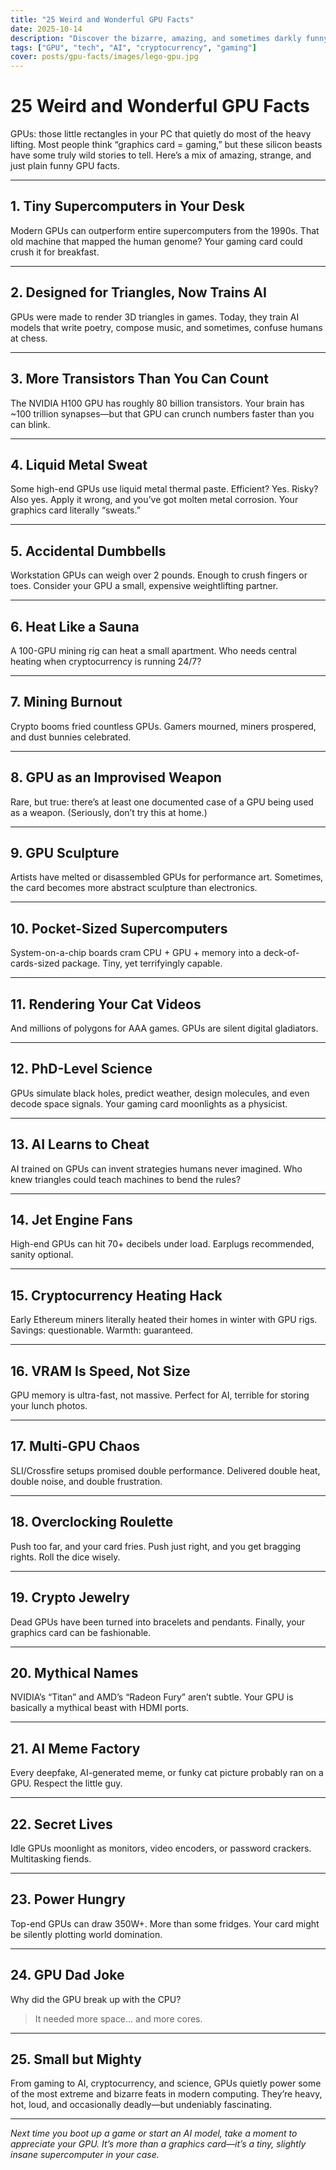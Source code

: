 ```yaml
---
title: "25 Weird and Wonderful GPU Facts"
date: 2025-10-14
description: "Discover the bizarre, amazing, and sometimes darkly funny world of GPUs – from gaming to AI, cryptocurrency, and beyond."
tags: ["GPU", "tech", "AI", "cryptocurrency", "gaming"]
cover: posts/gpu-facts/images/lego-gpu.jpg
---
```


# 25 Weird and Wonderful GPU Facts

GPUs: those little rectangles in your PC that quietly do most of the heavy lifting. Most people think “graphics card = gaming,” but these silicon beasts have some truly wild stories to tell. Here’s a mix of amazing, strange, and just plain funny GPU facts.

---

## 1. Tiny Supercomputers in Your Desk
Modern GPUs can outperform entire supercomputers from the 1990s. That old machine that mapped the human genome? Your gaming card could crush it for breakfast.

---

## 2. Designed for Triangles, Now Trains AI
GPUs were made to render 3D triangles in games. Today, they train AI models that write poetry, compose music, and sometimes, confuse humans at chess.

---

## 3. More Transistors Than You Can Count
The NVIDIA H100 GPU has roughly 80 billion transistors. Your brain has ~100 trillion synapses—but that GPU can crunch numbers faster than you can blink.

---

## 4. Liquid Metal Sweat
Some high-end GPUs use liquid metal thermal paste. Efficient? Yes. Risky? Also yes. Apply it wrong, and you’ve got molten metal corrosion. Your graphics card literally “sweats.”

---

## 5. Accidental Dumbbells
Workstation GPUs can weigh over 2 pounds. Enough to crush fingers or toes. Consider your GPU a small, expensive weightlifting partner.

---

## 6. Heat Like a Sauna
A 100-GPU mining rig can heat a small apartment. Who needs central heating when cryptocurrency is running 24/7?

---

## 7. Mining Burnout
Crypto booms fried countless GPUs. Gamers mourned, miners prospered, and dust bunnies celebrated.  

---

## 8. GPU as an Improvised Weapon
Rare, but true: there’s at least one documented case of a GPU being used as a weapon. (Seriously, don’t try this at home.)

---

## 9. GPU Sculpture
Artists have melted or disassembled GPUs for performance art. Sometimes, the card becomes more abstract sculpture than electronics.

---

## 10. Pocket-Sized Supercomputers
System-on-a-chip boards cram CPU + GPU + memory into a deck-of-cards-sized package. Tiny, yet terrifyingly capable.

---

## 11. Rendering Your Cat Videos
And millions of polygons for AAA games. GPUs are silent digital gladiators.

---

## 12. PhD-Level Science
GPUs simulate black holes, predict weather, design molecules, and even decode space signals. Your gaming card moonlights as a physicist.

---

## 13. AI Learns to Cheat
AI trained on GPUs can invent strategies humans never imagined. Who knew triangles could teach machines to bend the rules?

---

## 14. Jet Engine Fans
High-end GPUs can hit 70+ decibels under load. Earplugs recommended, sanity optional.

---

## 15. Cryptocurrency Heating Hack
Early Ethereum miners literally heated their homes in winter with GPU rigs. Savings: questionable. Warmth: guaranteed.

---

## 16. VRAM Is Speed, Not Size
GPU memory is ultra-fast, not massive. Perfect for AI, terrible for storing your lunch photos.

---

## 17. Multi-GPU Chaos
SLI/Crossfire setups promised double performance. Delivered double heat, double noise, and double frustration.

---

## 18. Overclocking Roulette
Push too far, and your card fries. Push just right, and you get bragging rights. Roll the dice wisely.

---

## 19. Crypto Jewelry
Dead GPUs have been turned into bracelets and pendants. Finally, your graphics card can be fashionable.  

---

## 20. Mythical Names
NVIDIA’s “Titan” and AMD’s “Radeon Fury” aren’t subtle. Your GPU is basically a mythical beast with HDMI ports.  

---

## 21. AI Meme Factory
Every deepfake, AI-generated meme, or funky cat picture probably ran on a GPU. Respect the little guy.  

---

## 22. Secret Lives
Idle GPUs moonlight as monitors, video encoders, or password crackers. Multitasking fiends.  

---

## 23. Power Hungry
Top-end GPUs can draw 350W+. More than some fridges. Your card might be silently plotting world domination.  

---

## 24. GPU Dad Joke
Why did the GPU break up with the CPU?  
> It needed more space… and more cores.  

---

## 25. Small but Mighty
From gaming to AI, cryptocurrency, and science, GPUs quietly power some of the most extreme and bizarre feats in modern computing. They’re heavy, hot, loud, and occasionally deadly—but undeniably fascinating.

---

*Next time you boot up a game or start an AI model, take a moment to appreciate your GPU. It’s more than a graphics card—it’s a tiny, slightly insane supercomputer in your case.*
